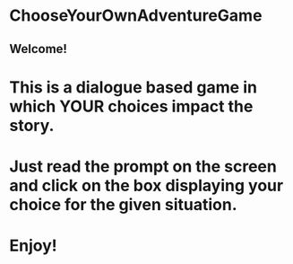 # ChooseYourOwnAdventureGame

## Welcome!

# This is a dialogue based game in which YOUR choices impact the story.
# Just read the prompt on the screen and click on the box displaying your choice for the given situation.

# Enjoy!
